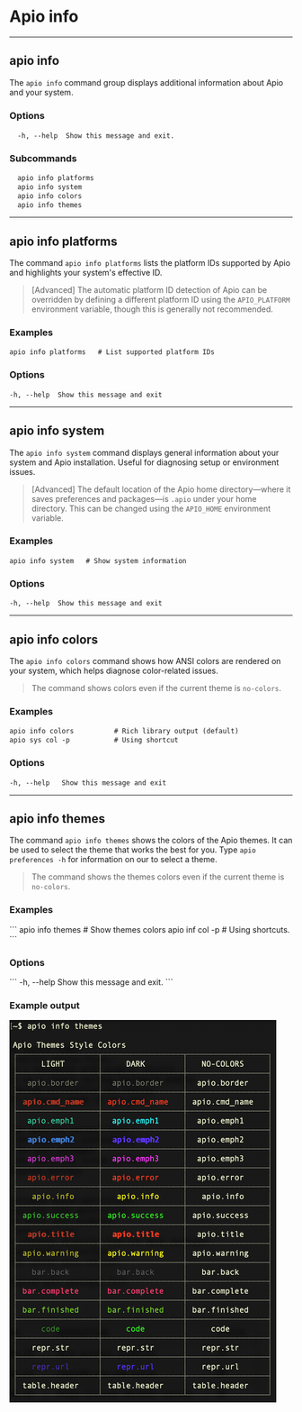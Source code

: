 # Apio info

---

## apio info

The `apio info` command group displays additional information about Apio and your system.

<h3>Options</h3>

`  -h, --help  Show this message and exit.`

<h3>Subcommands</h3>

```
  apio info platforms
  apio info system
  apio info colors
  apio info themes
```

---

## apio info platforms

The command `apio info platforms` lists the platform IDs supported by Apio and highlights your system's effective ID.

> [Advanced] The automatic platform ID detection of Apio can be overridden by defining a different platform ID using the `APIO_PLATFORM` environment variable, though this is generally not recommended.

<h3>Examples</h3>

```
apio info platforms   # List supported platform IDs
```

<h3>Options</h3>

```
-h, --help  Show this message and exit
```

---

## apio info system

The `apio info system` command displays general information about your system and Apio installation. Useful for diagnosing setup or environment issues.

> [Advanced] The default location of the Apio home directory—where it saves preferences and packages—is `.apio` under your home directory. This can be changed using the `APIO_HOME` environment variable.

<h3>Examples</h3>

```
apio info system   # Show system information
```

<h3>Options</h3>

```
-h, --help  Show this message and exit
```

---

## apio info colors

The `apio info colors` command shows how ANSI colors are rendered on your
system, which helps diagnose color-related issues.  

> The command shows colors even if the current theme is `no-colors`.

<h3>Examples</h3>

```
apio info colors          # Rich library output (default)
apio sys col -p           # Using shortcut
```

<h3>Options</h3>

```
-h, --help   Show this message and exit
```

---

## apio info themes

The command `apio info themes` shows the colors of the Apio themes. It
can be used to select the theme that works the best for you. Type
`apio preferences -h` for information on our to select a theme.

> The command shows the themes colors even if the current theme is `no-colors`.

<h3>Examples</h3>
```
apio info themes          # Show themes colors
apio inf col -p           # Using shortcuts.
```

<h3>Options</h3>
```
-h, --help  Show this message and exit.
```

<h3>Example output</h3>

![](assets/apio-info-themes.png)

